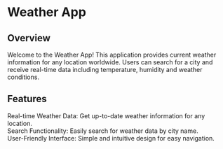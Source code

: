 <h1>Weather App</h1>

<h2>Overview</h2>
Welcome to the Weather App! This application provides current weather information for any location worldwide. 
Users can search for a city and receive real-time data including temperature, humidity and weather conditions.

<h2>Features</h2>
Real-time Weather Data:    Get up-to-date weather information for any location.</br>
Search Functionality:      Easily search for weather data by city name.</br>
User-Friendly Interface:   Simple and intuitive design for easy navigation.

